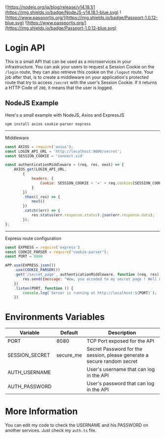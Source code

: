 ![https://nodejs.org/ja/blog/release/v14.18.1/](https://img.shields.io/badge/NodeJS-v14.18.1-blue.svg)
![https://www.passportjs.org/](https://img.shields.io/badge/Passport-1.0.12-blue.svg)
![https://www.passportjs.org/](https://img.shields.io/badge/Passport-1.0.12-blue.svg)

# Login API

This is a small API that can be used as a microservices in your infrastructure.
You can ask your users to request a Session Cookie on the ``/login`` route,
they can also retrieve this cookie on the ``/logout`` route. Your job after that,
is to create a middleware on your application's protected route that try to access ``/secret``
with the user's Session Cookie. If it returns a HTTP Code of ``200``, it means that the user is logged.

## NodeJS Example

Here's a small example with NodeJS, Axios and ExpressJS

```dos
npm install axios cookie-parser express
```

---
Middleware

```javascript
const AXIOS = require('axios');
const LOGIN_API_URL = 'http://localhost:9000/secret';
const SESSION_COOKIE = 'connect.sid'

const authenticationMiddleware = (req, res, next) => {
    AXIOS.get(LOGIN_API_URL,
        {
            headers: {
                Cookie: SESSION_COOKIE + '=' + req.cookies[SESSION_COOKIE] + ';'
            }
        })
        .then((_res) => {
            next()
        })
        .catch((err) => {
            res.status(err.response.status).json(err.response.data);
        });
};
```

---
Express route configuration

````javascript
const EXPRESS = require('express')
const COOKIE_PARSER = require("cookie-parser");
const PORT = 8080

APP.use(EXPRESS.json())
    .use(COOKIE_PARSER())
    .get('/secret_page', authenticationMiddleware, function (req, res) {
        res.send({message: "Wow, you acceded to my secret page ! Well done !"})
    })
    .listen(PORT, function () {
        console.log(`Server is running at http://localhost:${PORT}`);
    })
````

# Environments Variables

| Variable       | Default   | Description                                                             |
|----------------|-----------|-------------------------------------------------------------------------|
| PORT           | 8080      | TCP Port exposed for the API                                            |
| SESSION_SECRET | secure_me | Secret Password for the session, please generate a secure random secret |
| AUTH_USERNAME  |           | User's username that can log in the API                                 |
| AUTH_PASSWORD  |           | User's password that can log in the API                                 |

# More Information

You can edit my code to check the USERNAME and his PASSWORD on another services. Just check my ``auth.ts`` file.